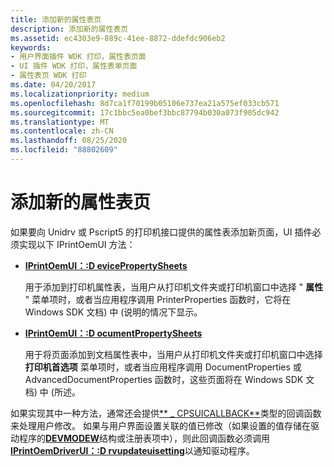 ```yaml
---
title: 添加新的属性表页
description: 添加新的属性表页
ms.assetid: ec4303e9-889c-41ee-8872-ddefdc906eb2
keywords:
- 用户界面插件 WDK 打印，属性表页面
- UI 插件 WDK 打印，属性表单页面
- 属性表页 WDK 打印
ms.date: 04/20/2017
ms.localizationpriority: medium
ms.openlocfilehash: 8d7ca1f70199b05106e737ea21a575ef033cb571
ms.sourcegitcommit: 17c1bbc5ea0bef3bbc87794b030a073f905dc942
ms.translationtype: MT
ms.contentlocale: zh-CN
ms.lasthandoff: 08/25/2020
ms.locfileid: "88802609"
---
```

# <a name="adding-new-property-sheet-pages"></a>添加新的属性表页





如果要向 Unidrv 或 Pscript5 的打印机接口提供的属性表添加新页面，UI 插件必须实现以下 IPrintOemUI 方法：

-   [**IPrintOemUI：:D evicePropertySheets**](https://docs.microsoft.com/windows-hardware/drivers/ddi/prcomoem/nf-prcomoem-iprintoemui-devicepropertysheets)

    用于添加到打印机属性表，当用户从打印机文件夹或打印机窗口中选择 " **属性** " 菜单项时，或者当应用程序调用 PrinterProperties 函数时，它将在 Windows SDK 文档) 中 (说明的情况下显示。

-   [**IPrintOemUI：:D ocumentPropertySheets**](https://docs.microsoft.com/windows-hardware/drivers/ddi/prcomoem/nf-prcomoem-iprintoemui-documentpropertysheets)

    用于将页面添加到文档属性表中，当用户从打印机文件夹或打印机窗口中选择 **打印机首选项** 菜单项时，或者当应用程序调用 DocumentProperties 或 AdvancedDocumentProperties 函数时，这些页面将在 Windows SDK 文档) 中 (所述。

如果实现其中一种方法，通常还会提供[** \_ CPSUICALLBACK**](https://docs.microsoft.com/windows-hardware/drivers/ddi/compstui/nc-compstui-_cpsuicallback)类型的回调函数来处理用户修改。 如果与用户界面设置关联的值已修改（如果设置的值存储在驱动程序的[**DEVMODEW**](https://docs.microsoft.com/windows/win32/api/wingdi/ns-wingdi-devmodew)结构或注册表项中），则此回调函数必须调用[**IPrintOemDriverUI：:D rvupdateuisetting**](https://docs.microsoft.com/windows-hardware/drivers/ddi/prcomoem/nf-prcomoem-iprintoemdriverui-drvupdateuisetting)以通知驱动程序。

 

 





